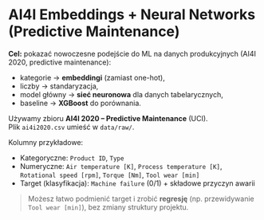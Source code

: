 # AI4I Embeddings + Neural Networks (Predictive Maintenance)

**Cel:** pokazać nowoczesne podejście do ML na danych produkcyjnych (AI4I 2020, predictive maintenance):
- kategorie → **embeddingi** (zamiast one-hot),
- liczby → standaryzacja,
- model główny → **sieć neuronowa** dla danych tabelarycznych,
- baseline → **XGBoost** do porównania.

Używamy zbioru **AI4I 2020 – Predictive Maintenance** (UCI).  
Plik `ai4i2020.csv` umieść w `data/raw/`.

Kolumny przykładowe:
- Kategoryczne: `Product ID`, `Type`
- Numeryczne: `Air temperature [K]`, `Process temperature [K]`, `Rotational speed [rpm]`, `Torque [Nm]`, `Tool wear [min]`
- Target (klasyfikacja): `Machine failure` (0/1) + składowe przyczyn awarii

> Możesz łatwo podmienić target i zrobić **regresję** (np. przewidywanie `Tool wear [min]`), bez zmiany struktury projektu.
